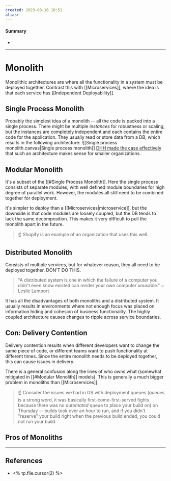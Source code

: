 ```yaml
---
created: 2023-08-16 10:51
alias: 
---
```

#### Summary
+ 

----
# Monolith

Monolithic architectures are where all the functionality in a system must be deployed together. Contrast this with [[Microservices]], where the idea is that each service has [[Independent Deployability]]. 

## Single Process Monolith

Probably the simplest idea of a monolith -- all the code is packed into a single process. There might be multiple *instances* for robustness or scaling, but the instances are completely independent and each contains the entire code for the application. They usually read or store data from a DB, which results in the following architecture:
![[Single process monolith.canvas|Single process monolith]]
[DHH made the case effectively](https://m.signalvnoise.com/the-majestic-monolith/) that such an architecture makes sense for smaller organizations.

## Modular Monolith

It's a subset of the [[#Single Process Monolith]]. Here the single process consists of separate modules, with well defined module boundaries for high degree of parallel work. However, the modules all still need to be combined together for deployment.

It's simpler to deploy than a [[Microservices|microservice]], but the downside is that code modules are loosely coupled, but the DB tends to lack the same decomposition. This makes it very difficult to pull the monolith apart in the future.

> ☝ Shopify is an example of an organization that uses this well.

## Distributed Monolith

Consists of multiple services, but for whatever reason, they all need to be deployed together. DON'T DO THIS. 

> "A distributed system is one in which the failure of a computer you didn't even know existed can render your own computer unusable."
> ~ Leslie Lamport

It has all the disadvantages of both monoliths and a distributed system. It usually results in environments where not enough focus was placed on information hiding and cohesion of business functionality. The highly coupled architecture causes changes to ripple across service boundaries.

## Con: Delivery Contention

Delivery contention results when different developers want to change the same piece of code, or different teams want to push functionality at different times. Since the entire monolith needs to be deployed together, this can cause issues in delivery.

There is a general confusion along the lines of who owns what (somewhat mitigated in [[#Modular Monolith]] models). This is generally a much bigger problem in monoliths than [[Microservices]].

> ☝ Consider the issues we had in GS with deployment queues (_queues_ is a strong word, it was basically first-come-first-served fights because there was no _automated_ queue to place your build on) on Thursday -- builds took over an hour to run, and if you didn't "reserve" your build right when the previous build ended, you could not run your build.

## Pros of Monoliths




----

## References
+ <% tp.file.cursor(2) %>